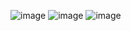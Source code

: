 ![image](https://github.com/zakaria0101echifaouy/Problem-Solving-HackerRank/assets/108145379/5a8c6d76-1ce2-47e3-8cde-866a75ade334)
![image](https://github.com/zakaria0101echifaouy/Problem-Solving-HackerRank/assets/108145379/5e302b17-0ec1-4fb6-9dc2-6b9f99c41d98)
![image](https://github.com/zakaria0101echifaouy/Problem-Solving-HackerRank/assets/108145379/5ee690e4-ae18-4a10-b72a-6ddffd14f458)
